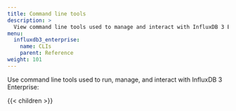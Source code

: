```yaml
---
title: Command line tools
description: >
  View command line tools used to manage and interact with InfluxDB 3 Enterprise.
menu:
  influxdb3_enterprise:
    name: CLIs
    parent: Reference
weight: 101
---
```


Use command line tools used to run, manage, and interact with InfluxDB 3 Enterprise:

{{< children >}}
